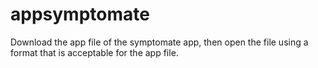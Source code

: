 # appsymptomate
Download the app file of the symptomate app, then open the file using a format that is acceptable for the app file. 

